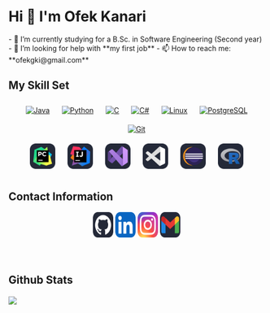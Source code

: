 
# **Hi 👋 I'm Ofek Kanari**

<div> 
- 🌱 I’m currently studying for a B.Sc. in Software Engineering (Second year)  
- 🤝 I’m looking for help with **my first job**  
- 📫 How to reach me: **ofekgki@gmail.com**  
</div>

## My Skill Set
<div align="center"> 
<a href="https://www.java.com/" target="_blank"><img style="margin: 10px" src="https://skillicons.dev/icons?i=java" alt="Java" height="50" /></a> 
<a href="https://www.python.org/" target="_blank"><img style="margin: 10px" src="https://skillicons.dev/icons?i=python" alt="Python" height="50" /></a>  
<a href="https://www.cprogramming.com/" target="_blank"><img style="margin: 10px" src="https://skillicons.dev/icons?i=c" alt="C" height="50" /></a>  
<a href="https://docs.microsoft.com/en-us/dotnet/csharp/" target="_blank"><img style="margin: 10px" src="https://skillicons.dev/icons?i=cs" alt="C#" height="50" /></a>  
<a href="https://www.linux.org/" target="_blank"><img style="margin: 10px" src="https://skillicons.dev/icons?i=linux" alt="Linux" height="50" /></a>  
<a href="https://www.postgresql.org/" target="_blank"><img style="margin: 10px" src="https://skillicons.dev/icons?i=postgres" alt="PostgreSQL" height="50" /></a>
<a href="https://github.com/" target="_blank"><img style="margin: 10px" src="https://skillicons.dev/icons?i=git,github" alt="Git" height="50" /></a>  
</div>
<div align="center">
<a href="https://www.jetbrains.com/pycharm/" target="_blank"><img style="margin: 10px" src="https://github.com/tandpfun/skill-icons/blob/main/icons/PyCharm-Dark.svg" alt="PyCharm" height="50" /></a>  
<a href="https://www.jetbrains.com/idea/" target="_blank"><img style="margin: 10px" src="https://github.com/tandpfun/skill-icons/blob/main/icons/Idea-Dark.svg" alt="IntelliJ IDEA" height="50" /></a>  
<a href="https://visualstudio.microsoft.com/" target="_blank"><img style="margin: 10px" src="https://github.com/tandpfun/skill-icons/blob/main/icons/VisualStudio-Dark.svg" alt="Visual Studio" height="50" /></a>  
<a href="https://code.visualstudio.com/" target="_blank"><img style="margin: 10px" src="https://github.com/tandpfun/skill-icons/blob/main/icons/VSCode-Dark.svg" alt="VS Code" height="50" /></a>  
<a href="https://eclipseide.org/" target="_blank"><img style="margin: 10px" src="https://github.com/tandpfun/skill-icons/blob/main/icons/Eclipse-Dark.svg" alt="Eclipse" height="50" /></a>  
<a href="https://cran.r-project.org/" target="_blank"><img style="margin: 10px" src="https://github.com/tandpfun/skill-icons/blob/main/icons/R-Dark.svg" alt="R" height="50" /></a> 
</div>

## Contact Information
<div align="center">
<div align="center">
<a href="https://github.com/ofekgki" target="_blank"><img style="margin-bottom: 5px" src="https://github.com/tandpfun/skill-icons/blob/main/icons/Github-Dark.svg" alt=github height="50" width="40" /></a>
<a href="https://www.linkedin.com/in/ofek-kanari/" target="_blank"><img style="margin-bottom: 5px" src="https://github.com/tandpfun/skill-icons/blob/main/icons/LinkedIn.svg" alt=linkedin height="50" width="40" /></a>
<a href="https://instagram.com/ofekkanari" target="blank"><img style="margin-bottom: 5px" src="https://github.com/tandpfun/skill-icons/blob/main/icons/Instagram.svg" alt="ofekkanari" height="50" width="40" /></a>
<a href="mailto:ofekgki@gmail.com" target="_blank"><img style="margin-bottom: 5px" src="https://github.com/tandpfun/skill-icons/blob/main/icons/Gmail-Dark.svg" alt="Email ofekgki@gmail.com" height="50" width="40" /></a>  
</div>
<br/>  
</div>
<br/>  


## Github Stats  
<img src="https://github-readme-stats.vercel.app/api/top-langs/?username=ofekgki&size_weight=0&count_weight=0.4&langs_count=8&hide=javascript,css,HTML,makefile&layout=compact" align="center" />
<br/>
